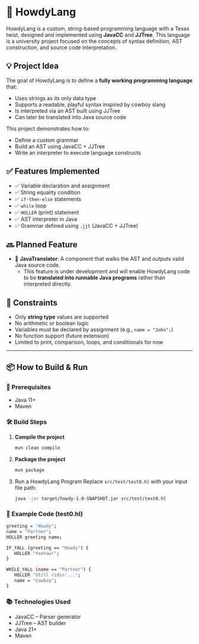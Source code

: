 # 🤠 HowdyLang

HowdyLang is a custom, string-based programming language with a Texas twist, designed and implemented using **JavaCC** and **JJTree**. This language is a university project focused on the concepts of syntax definition, AST construction, and source code interpretation.

## 💡 Project Idea

The goal of HowdyLang is to define a **fully working programming language** that:

- Uses strings as its only data type
- Supports a readable, playful syntax inspired by cowboy slang
- Is interpreted via an AST built using JJTree
- Can later be translated into Java source code

This project demonstrates how to:
- Define a custom grammar
- Build an AST using JavaCC + JJTree
- Write an interpreter to execute language constructs

## ✅ Features Implemented

- ✅ Variable declaration and assignment
- ✅ String equality condition
- ✅ `if-then-else` statements
- ✅ `while` loop
- ✅ `HOLLER` (print) statement
- ✅ AST interpreter in Java
- ✅ Grammar defined using `.jjt` (JavaCC + JJTree)

## 🔜 Planned Feature

- 🔁 **JavaTranslator**: A component that walks the AST and outputs valid Java source code.
    - This feature is under development and will enable HowdyLang code to be **translated into runnable Java programs** rather than interpreted directly.

## 🧩 Constraints

- Only **string type** values are supported
- No arithmetic or boolean logic
- Variables must be declared by assignment (e.g., `name = "John";`)
- No function support (future extension)
- Limited to print, comparison, loops, and conditionals for now

---

## 📦 How to Build & Run

### 🔧 Prerequisites

- Java 11+
- Maven

### 🛠️ Build Steps

1. **Compile the project**
   ```bash
   mvn clean compile
   ```
2. **Package the project**
   ```bash
   mvn package
   ```
3. Run a HowdyLang Program 
Replace `src/test/test0.hl` with your input file path:
   ```bash
   java -jar target/howdy-1.0-SNAPSHOT.jar src/test/test0.hl
   ```

### 📁 Example Code (test0.hl)

   ```bash
   greeting = "Howdy";
   name = "Partner";
   HOLLER greeting name;

   IF_YALL (greeting == "Howdy") {
      HOLLER "Yeehaw!";
   }

   WHILE_YALL (name == "Partner") {
      HOLLER "Still ridin'...";
      name = "Cowboy";
   }
   ```

### 📚 Technologies Used

- JavaCC – Parser generator
- JJTree – AST builder
- Java 21+
- Maven